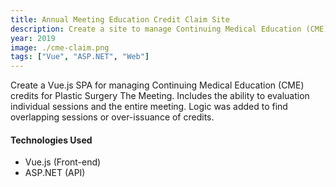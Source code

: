 ```yaml
---
title: Annual Meeting Education Credit Claim Site
description: Create a site to manage Continuing Medical Education (CME) credits for attending Plastic Surgery The Meeting.
year: 2019
image: ./cme-claim.png
tags: ["Vue", "ASP.NET", "Web"]
---
```


Create a Vue.js SPA for managing Continuing Medical Education (CME) credits for Plastic Surgery The Meeting.
Includes the ability to evaluation individual sessions and the entire meeting. Logic was added to
find overlapping sessions or over-issuance of credits.

#### Technologies Used

* Vue.js (Front-end)
* ASP.NET (API)